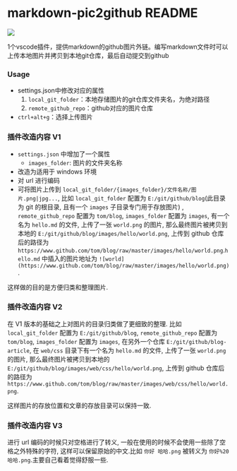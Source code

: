 # markdown-pic2github README
![](https://img.shields.io/github/license/Quareia/vscode-markdown-pic2github.svg)

1个vscode插件，提供markdown的github图片外链。编写markdown文件时可以上传本地图片并拷贝到本地git仓库，最后自动提交到github

### Usage
- settings.json中修改对应的属性
    1. `local_git_folder`：本地存储图片的git仓库文件夹名，为绝对路径
    2. `remote_github_repo`：github对应的图片仓库
- `ctrl+alt+g`：选择上传图片

### 插件改造内容 V1
- `settings.json` 中增加了一个属性
  - `images_folder`: 图片的文件夹名称
-  改造为适用于 windows 环境
-  对 url 进行编码
-  可将图片上传到 `local_git_folder/{images_folder}/文件名称/图片.png|jpg...`, 
比如 `local_git_folder` 配置为 `E:/git/github/blog`(此目录为 git 的根目录, 且有一个 `images` 子目录专门用于存放图片) , `remote_github_repo` 配置为 `tom/blog`, `images_folder` 配置为 `images`, 有一个名为 `hello.md` 的文件, 上传了一张 `world.png` 的图片, 那么最终图片被拷贝到本地的 `E:/git/github/blog/images/hello/world.png`, 上传到 github 仓库后的路径为 `https://www.github.com/tom/blog/raw/master/images/hello/world.png`.`hello.md` 中插入的图片地址为 `![world](https://www.github.com/tom/blog/raw/master/images/hello/world.png)`.

这样做的目的是方便归类和整理图片.

### 插件改造内容 V2
在 V1 版本的基础之上对图片的目录归类做了更细致的整理.
比如 `local_git_folder` 配置为 `E:/git/github/blog`, `remote_github_repo` 配置为 `tom/blog`, `images_folder` 配置为 `images`, 在另外一个仓库 `E:/git/github/blog-article`, 在 `web/css` 目录下有一个名为 `hello.md` 的文件, 上传了一张 `world.png` 的图片, 那么最终图片被拷贝到本地的 `E:/git/github/blog/images/web/css/hello/world.png`, 上传到 github 仓库后的路径为 `https://www.github.com/tom/blog/raw/master/images/web/css/hello/world.png`.

这样图片的存放位置和文章的存放目录可以保持一致.

### 插件改造内容 V3
进行 url 编码的时候只对空格进行了转义, 一般在使用的时候不会使用一些除了空格之外特殊的字符, 这样可以保留原始的中文.比如 `你好 哈哈.png` 被转义为 `你好%20哈哈.png`.主要自己看着觉得舒服一些.